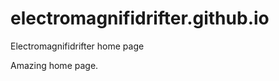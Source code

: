 # electromagnifidrifter.github.io
Electromagnifidrifter home page

Amazing home page.  

  

  


  
  

  

  
    
  
  


    
    





    
  

  
  
  

  
  


     









  









